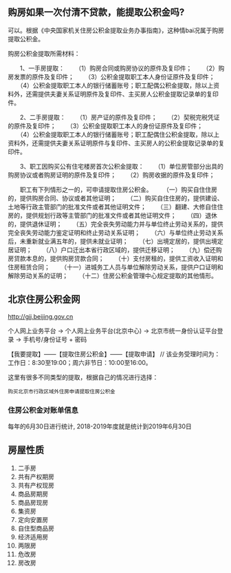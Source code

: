 

## 购房如果一次付清不贷款，能提取公积金吗?

可以。根据《中央国家机关住房公积金提取业务办事指南》，这种情bai况属于购房提取公积金。


购房公积金提取所需材料：

　　1、一手房提取：
　　（1）购房合同或购房协议的原件及复印件；
　　（2）购房发票的原件及复印件；
　　（3）公积金提取职工本人身份证原件及复印件；
　　（4）公积金提取职工本人的银行储蓄账号；职工配偶公积金提取，除以上资料外，还需提供夫妻关系证明原件及复印件、主买房人公积金提取记录单的复印件。

　　2、二手房提取：
　　（1）房产证的原件及复印件；
　　（2）契税完税凭证的原件及复印件；
　　（3）公积金提取职工本人的身份证原件及复印件；
　　（4）公积金提取职工本人的银行储蓄账号；职工配偶住公积金提取，除以上资料外，还需提供夫妻关系证明原件与复印件、主买房人的公积金提取记录单的复印件。

　　3、职工因购买公有住宅楼房首次公积金提取：
　　（1）单位房管部分出具的购房协议或者购房证明的原件及复印件；
　　（2）购房收据的原件及复印件；

　　职工有下列情形之一的，可申请提取住房公积金。
　　（一）购买自住住房的，提供购房合同、协议或者其他证明；
　　（二）购买自住住房的，提供建设、土地等行政主管部门的批准文件或者其他证明文件；
　　（三）翻建、大修自住住房的，提供规划行政等主管部门的批准文件或者其他证明文件；
　　（四）退休的，提供退休证明；
　　（五）完全丧失劳动能力并与单位终止劳动关系的，提供完全丧失劳动能力鉴定证明和终止劳动关系证明；
　　（六）与单位终止劳动关系后，未重新就业满五年的，提供未就业证明；
　　（七）出境定居的，提供出境定居证明；
　　（八）户口迁出本省行政区域的，提供迁移证明；
　　（九）偿还购房贷款本息的，提供购房贷款合同；
　　（十）支付房租的，提供工资收入证明和住房租赁合同；
　　（十一）进城务工人员与单位解除劳动关系，提供户口证明和解除劳动关系的证明；
　　（十二）住房公积金管理中心规定提取的其他情形。




## 北京住房公积金网

http://gjj.beijing.gov.cn

个人网上业务平台 -> 个人网上业务平台(北京中心) -> 北京市统一身份认证平台登录 -> 手机号/身份证号 + 密码

【我要提取】——【提取住房公积金】——【提取申请】      // 该业务受理时间为：工作日：8:30至19:00；周六非节日：10:00至16:00。

这里有很多不同类型的提取，根据自己的情况进行选择：

    购买北京市行政区域外住房申请提取住房公积金



### 住房公积金对账单信息

每年的6月30日进行统计, 2018-2019年度就是统计到2019年6月30日



## 房屋性质

1. 二手房
1. 共有产权期房
1. 共有产权现房
1. 商品房期房
1. 商品房现房
1. 集资房
1. 定向安置房
1. 自住型商品房
1. 经济适用房
1. 两限房
1. 危改房
1. 房改房
